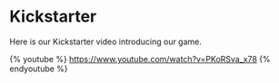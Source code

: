 # Kickstarter

Here is our Kickstarter video introducing our game.

{% youtube %}
https://www.youtube.com/watch?v=PKoRSva_x78
{% endyoutube %}